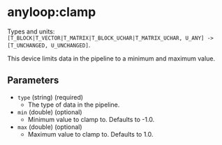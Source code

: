 anyloop:clamp
=============

Types and units: `[T_BLOCK|T_VECTOR|T_MATRIX|T_BLOCK_UCHAR|T_MATRIX_UCHAR,
U_ANY] -> [T_UNCHANGED, U_UNCHANGED]`.

This device limits data in the pipeline to a minimum and maximum value.

Parameters
----------

- `type` (string) (required)
  - The type of data in the pipeline.
- `min` (double) (optional)
  - Minimum value to clamp to. Defaults to -1.0.
- `max` (double) (optional)
  - Maximum value to clamp to. Defaults to 1.0.

